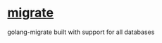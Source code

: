 
# [migrate](https://hub.docker.com/r/productionwentdown/migrate/)

golang-migrate built with support for all databases
